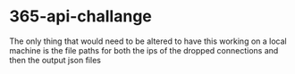 # 365-api-challange

The only thing that would need to be altered to have this working on a local machine is the file paths for both the ips of the dropped connections and then the output json files
